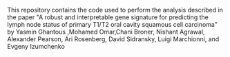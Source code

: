 This repository contains the code used to perform the analysis described in the paper "A robust and interpretable gene signature for predicting the lymph node status of primary T1/T2 oral cavity squamous cell carcinoma" by Yasmin Ghantous ,Mohamed Omar,Chani Broner, Nishant Agrawal, Alexander Pearson, Ari Rosenberg, David Sidransky, Luigi Marchionni, and Evgeny Izumchenko
